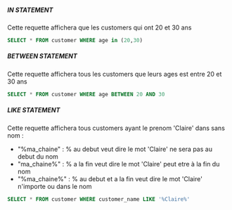 ##### IN STATEMENT 

Cette requette affichera que les customers qui ont 20 et 30 ans

```sql
SELECT * FROM customer WHERE age in (20,30)
```

##### BETWEEN STATEMENT 

Cette requette affichera tous les customers que leurs ages est entre 20 et 30 ans

```sql
SELECT * FROM customer WHERE age BETWEEN 20 AND 30
```

##### LIKE STATEMENT

Cette requette affichera tous customers ayant le prenom 'Claire' dans sans nom : 

- "%ma_chaine" : % au debut veut dire le mot 'Claire' ne sera pas au debut du nom
- "ma_chaine%" : % a la fin veut dire le mot 'Claire' peut etre à la fin du nom
- "%ma_chaine%" : % au debut et a la fin veut dire le mot 'Claire' n'importe ou dans le nom


```sql
SELECT * FROM customer WHERE customer_name LIKE '%Claire%'
```
